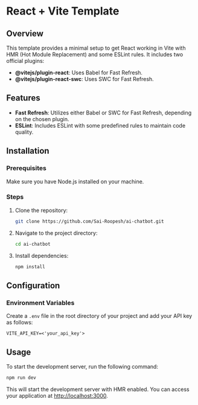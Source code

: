 # React + Vite Template

## Overview

This template provides a minimal setup to get React working in Vite with HMR (Hot Module Replacement) and some ESLint rules. It includes two official plugins:

- **@vitejs/plugin-react**: Uses Babel for Fast Refresh.
- **@vitejs/plugin-react-swc**: Uses SWC for Fast Refresh.

## Features

- **Fast Refresh**: Utilizes either Babel or SWC for Fast Refresh, depending on the chosen plugin.
- **ESLint**: Includes ESLint with some predefined rules to maintain code quality.

## Installation

### Prerequisites

Make sure you have Node.js installed on your machine.

### Steps

1. Clone the repository:

   ```bash
   git clone https://github.com/Sai-Roopesh/ai-chatbot.git
   
2. Navigate to the project directory:

   ```bash
   cd ai-chatbot
   
3. Install dependencies:

   ```bash
   npm install

## Configuration

### Environment Variables

Create a `.env` file in the root directory of your project and add your API key as follows:

```plaintext
VITE_API_KEY=<'your_api_key'>
```

Usage
-----

To start the development server, run the following command:

```bash
npm run dev
```

This will start the development server with HMR enabled. You can access your application at [http://localhost:3000](http://localhost:5173).


   
